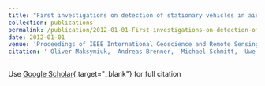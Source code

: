```yaml
---
title: "First investigations on detection of stationary vehicles in airborne decimeter resolution SAR data by supervised learning"
collection: publications
permalink: /publication/2012-01-01-First-investigations-on-detection-of-stationary-vehicles-in-airborne-decimeter-resolution-SAR-data-by-supervised-learning
date: 2012-01-01
venue: 'Proceedings of IEEE International Geoscience and Remote Sensing Symposium'
citation: ' Oliver Maksymiuk,  Andreas Brenner,  Michael Schmitt,  Uwe Stilla, &quot;First investigations on detection of stationary vehicles in airborne decimeter resolution SAR data by supervised learning.&quot; Proceedings of IEEE International Geoscience and Remote Sensing Symposium, 2012.'
---
```

Use [Google Scholar](https://scholar.google.com/scholar?q=First+investigations+on+detection+of+stationary+vehicles+in+airborne+decimeter+resolution+SAR+data+by+supervised+learning){:target="_blank"} for full citation